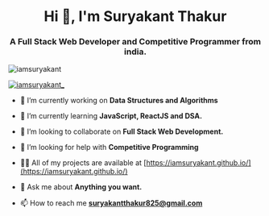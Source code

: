 <h1 align="center">Hi 👋, I'm Suryakant Thakur</h1>
<h3 align="center">A Full Stack Web Developer and Competitive Programmer from india.</h3>

<p align="left"> <img src="https://komarev.com/ghpvc/?username=iamsuryakant&label=Profile%20views&color=0e75b6&style=flat" alt="iamsuryakant" /> </p>


<p align="left"> <a href="https://twitter.com/iamsuryakant_" target="blank"><img src="https://img.shields.io/twitter/follow/iamsuryakant_?logo=twitter&style=for-the-badge" alt="iamsuryakant_" /></a> </p>

- 🔭 I’m currently working on **Data Structures and Algorithms**

- 🌱 I’m currently learning **JavaScript, ReactJS and DSA.**

- 👯 I’m looking to collaborate on **Full Stack Web Development.**

- 🤝 I’m looking for help with **Competitive Programming**

- 👨‍💻 All of my projects are available at [https://iamsuryakant.github.io/](https://iamsuryakant.github.io/)

<!-- - 📝 I regularly write articles on [https://iamsuryakant.github.io/blog](https://iamsuryakant.github.io/blog) -->

- 💬 Ask me about **Anything you want.**

- 📫 How to reach me **suryakantthakur825@gmail.com**
